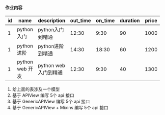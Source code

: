 #### 作业内容

id |name|description|out_time|on_time|duration|price
---|---|---|---|---|---|---|
1| python入门|python入门到精通|12:30|9:30|90|1000
1| python进阶|python进阶到精通|14:30|18:30|60|1200
1| python web 开发|python web入门到精通|12:30|9:30|40|1300



1. 给上面的表涉及一个模型
2. 基于 APIView 编写 5个 api 接口
3. 基于 GenericAPIView 编写 5个 api 接口
4. 基于 GenericAPIView + Mixins 编写 5个 api 接口